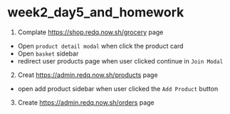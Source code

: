 # week2_day5_and_homework
1. Complate https://shop.redq.now.sh/grocery page 
* Open `product detail modal` when click the product card
* Open `basket` sidebar 
* redirect user products page when user clicked continue in `Join Modal`
2. Creat https://admin.redq.now.sh/products page
* open add product sidebar when user clicked the `Add Product` button
3. Create https://admin.redq.now.sh/orders page
